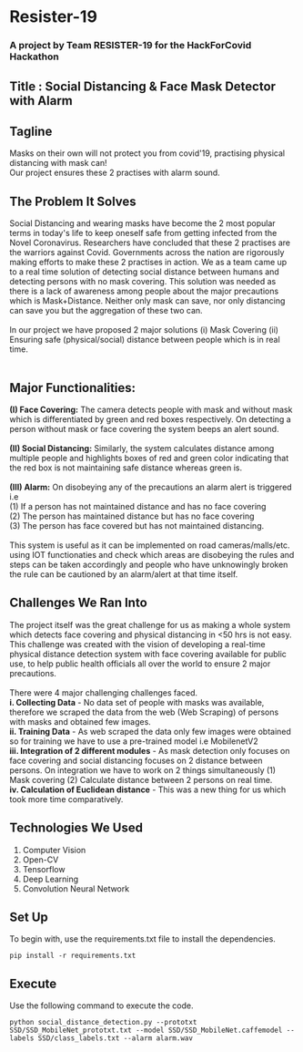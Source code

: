 # Resister-19
### A project by Team RESISTER-19 for the HackForCovid Hackathon

## Title : Social Distancing & Face Mask Detector with Alarm

## Tagline
Masks on their own will not protect you from covid'19,  practising physical distancing with mask can!<br>
Our project ensures these 2 practises with alarm sound.

## The Problem It Solves
Social Distancing and wearing masks have become the 2 most popular terms in today's life to keep oneself safe from getting infected from the Novel Coronavirus. Researchers have concluded that these 2 practises are the warriors against Covid. Governments across the nation are rigorously making efforts to make these 2 practises in action. We as a team came up to a real time solution of detecting social distance between humans and detecting persons with no mask covering. This solution was needed as there is a lack of awareness among people about the major precautions which is Mask+Distance.  Neither only mask can save, nor only distancing can save you but the aggregation of these two can. <br><br>
In our project we have proposed 2 major solutions (i) Mask Covering (ii) Ensuring safe (physical/social) distance between people which is in real time.<br><br>

## Major Functionalities:
<b>(I) Face Covering:</b> The camera detects people with mask and without mask which is differentiated by green and red boxes respectively. On detecting a person without mask or face covering the system beeps an alert sound. <br><br>
<b>(II) Social Distancing:</b> Similarly, the system calculates distance among multiple people and highlights boxes of red and green color indicating that the red box is not maintaining safe distance whereas green is.<br><br>
<b>(III) Alarm:</b> On disobeying any of the precautions an alarm alert is triggered i.e
       <br>(1) If a person has not maintained distance and has no face covering
       <br>(2) The person has maintained distance but has no face covering
       <br>(3) The person has face covered but has not maintained distancing.
<br><br>This system is useful as it can be implemented on road cameras/malls/etc. using IOT functionaties and check which areas are disobeying the rules and steps can be taken accordingly and people who have unknowingly broken the rule can be cautioned by an alarm/alert at that time itself.

## Challenges We Ran Into
The project itself was the great challenge for us as making a whole system which detects face covering and physical distancing in <50 hrs is not easy. This challenge was created with the vision of developing a real-time physical distance detection system with face covering available for public use, to help public health officials all over the world to ensure 2 major precautions. <br><br>
There were 4 major challenging challenges faced. <br>
<b>i. Collecting Data</b> - No data set of people with masks was available, therefore we scraped the data from the web (Web Scraping) of persons with masks and obtained few images.<br>
<b>ii. Training Data</b> - As web scraped the data only few images were obtained so for training we have to use a pre-trained model i.e MobilenetV2 <br>
<b>iii. Integration of 2 different modules</b> - As mask detection only focuses on face covering and social distancing focuses on 2 distance between persons. On integration we have to work on 2 things simultaneously (1) Mask covering (2) Calculate distance between 2 persons on real time. <br>
<b>iv. Calculation of Euclidean distance</b> - This was a new thing for us which took more time comparatively. <br>

## Technologies We Used
1. Computer Vision <br>
2. Open-CV <br>
3. Tensorflow <br>
4. Deep Learning <br>
5. Convolution Neural Network <br>



## Set Up

To begin with, use the requirements.txt file to install the dependencies.
```
pip install -r requirements.txt
```

## Execute

Use the following command to execute the code.
```
python social_distance_detection.py --prototxt SSD/SSD_MobileNet_prototxt.txt --model SSD/SSD_MobileNet.caffemodel --labels SSD/class_labels.txt --alarm alarm.wav
```


